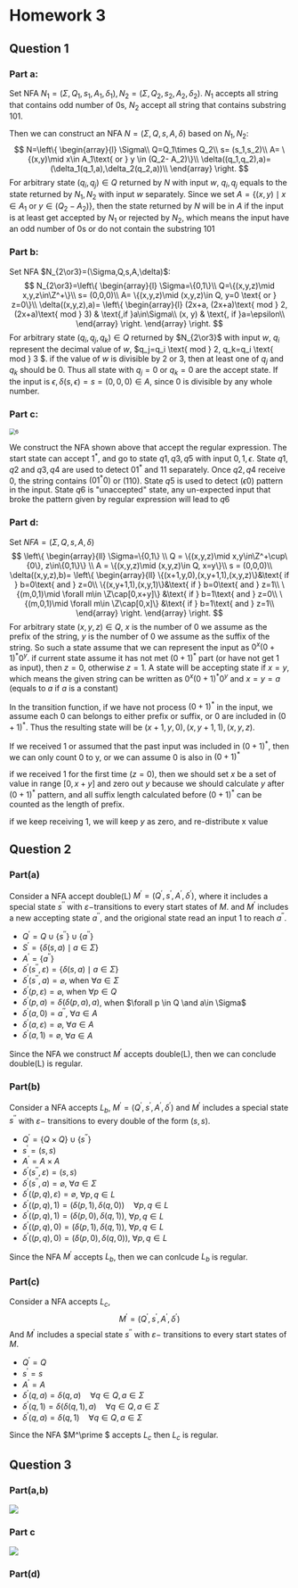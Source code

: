 # Homework 3

## Question 1

### **Part a**: 

Set NFA $N_1=(\Sigma,Q_1,s_1,A_1,\delta_1),N_2=(\Sigma,Q_2,s_2,A_2,\delta_2)$. $N_1$ accepts all string that contains odd number of 0s, $N_2$ accept all string that contains substring $101$.

Then we can construct an NFA $N=(\Sigma, Q,s,A,\delta)$ based on $N_1,N_2$:
$$
N=\left\{
\begin{array}{l}
	\Sigma\\
	Q=Q_1\times Q_2\\
	s= (s_1,s_2)\\
	A= \{(x,y)\mid x\in A_1\text{ or } y \in (Q_2- A_2)\}\\
	\delta((q_1,q_2),a)=(\delta_1(q_1,a),\delta_2(q_2,a))\\
\end{array}
\right.
$$
 For arbitrary state $(q_i,q_j)\in Q$ returned by $N$ with input $w$,   $q_i, q_j$ equals to the state returned by $N_1, N_2$ with input $w$ separately. Since we set $A=\{(x,y)\mid x\in A_1\text{ or } y \in (Q_2- A_2)\}$, then the state returned by $N$ will be in $A$ if the input is at least get accepted by $N_1$ or rejected by $N_2$, which means the input have an odd number of 0s or do not contain the substring 101



<div style="page-break-after: always;"></div>

### **Part b**:

Set NFA $N_{2\or3}=(\Sigma,Q,s,A,\delta)$:
$$
N_{2\or3}=\left\{
\begin{array}{l}
	\Sigma=\{0,1\}\\
	Q=\{(x,y,z)\mid x,y,z\in\Z^+\}\\
	s= (0,0,0)\\
	A= \{(x,y,z)\mid (x,y,z)\in Q, y=0 \text{ or } z=0\}\\
	\delta((x,y,z),a)=
	\left\{
	\begin{array}{l}
		(2x+a, (2x+a)\text{ mod } 2, (2x+a)\text{ mod } 3) & \text{,if }a\in\Sigma\\
		(x, y) & \text{, if }a=\epsilon\\
	\end{array}
	\right.
\end{array}
\right.
$$
For arbitrary state $(q_i,q_j,q_k)\in Q$ returned by $N_{2\or3}$ with input $w$, $q_i$ represent the decimal value of $w$, $q_j=q_i \text{ mod } 2, q_k=q_i \text{ mod } 3 $. if the value of $w$ is divisible by $2$ or $3$, then at least one of $q_j$ and $q_k$ should be 0. Thus all state with $q_j=0$ or $q_k=0$ are the accept state. If the input is $\epsilon, \delta(s,\epsilon)=s=(0,0,0)\in A$, since 0 is divisible by any whole number.



<div style="page-break-after: always;"></div>

### **Part c**:

<img src="https://github.com/WilliamYKZ/Picture/raw/main/Picture/pc%20(1).png" alt="6" style="zoom:67%;" />

We construct the NFA shown above that accept the regular expression. The start state can accept $1^*$, and go to state $q1,q3,q5$ with input $0,1,\epsilon$. State $q1,q2$ and $q3,q4$ are used to detect $01^*$ and $11$  separately. Once $q2, q4$ receive $0$, the string contains $(01^*0)$ or $(110)$. State $q5$ is used to detect $(\epsilon 0)$ pattern in the input. State $q6$ is "unaccepted" state, any un-expected input that broke the pattern given by regular expression will lead to $q6$



<div style="page-break-after: always;"></div>

### **Part d**:

Set $NFA=(\Sigma,Q,s,A,\delta)$ 
$$
\left\{
\begin{array}{ll}
\Sigma=\{0,1\} \\
Q = \{(x,y,z)\mid x,y\in\Z^+\cup\{0\}, z\in\{0,1\}\} \\
A = \{(x,y,z)\mid (x,y,z)\in Q, x=y\}\\
s = (0,0,0)\\
\delta((x,y,z),b)=
\left\{
\begin{array}{ll}
\{(x+1,y,0),(x,y+1,1),(x,y,z)\}&\text{ if } b=0\text{ and } z=0\\
\{(x,y+1,1),(x,y,1)\}&\text{ if } b=0\text{ and } z=1\\
\{(m,0,1)\mid \forall m\in \Z\cap[0,x+y]\} &\text{ if } b=1\text{ and } z=0\\
\{(m,0,1)\mid \forall m\in \Z\cap[0,x]\} &\text{ if } b=1\text{ and } z=1\\
\end{array}
\right.
\end{array}
\right.
$$
For arbitrary state $(x,y,z)\in Q$, $x$ is the number of $0$ we assume as the prefix of the string, $y$ is the number of $0$ we assume as the suffix of the string. So such a state assume that we can represent the input as $0^x(0+1)^* 0^y$. if current state assume it has not met $(0+1)^*$ part (or have not get $1$ as input), then $z=0$, otherwise $z=1$. A state will be  accepting state if $x=y$, which means the given string can be written as $0^x(0+1)^* 0^y$ and $x=y=a$ (equals to $a$ if $a$ is a constant) 

In the transition function, if we have not process $(0+1)^*$ in the input, we assume each $0$ can belongs to either prefix or suffix, or $0$ are included in $(0+1)^*$. Thus the resulting state will be $(x+1,y,0),(x,y+1,1),(x,y,z)$. 

If we received $1$ or assumed that the past input was included in $(0+1)^*$, then we can only count $0$ to y, or we can assume $0$ is also in $(0+1)^*$

if we received $1$ for the first time ($z=0$), then we should set $x$ be a set of value in range $[0,x+y]$ and zero out $y$ because we should calculate $y$ after $(0+1)^*$ pattern, and all suffix length calculated before $(0+1)^*$ can be counted as the length of prefix.

if we keep receiving 1, we will keep $y$ as zero, and re-distribute x value



<div style="page-break-after: always;"></div>

## Question 2

### Part(a) 

Consider a NFA accept double(L) $M^{\prime}=\left(Q^{\prime}, s^{\prime}, A^{\prime}, \delta^{\prime}\right)$, where it includes a special state $s^{\prime\prime}$ with $\varepsilon-$transitions to every start states of $M$. and $M^\prime$ includes a new accepting state $a^{\prime\prime}$, and the origional state read an input $1$ to reach $a^{\prime\prime}$.

- $Q^{\prime}=Q \cup\left\{s^{\prime \prime}\right\} \cup\left\{a^{\prime \prime}\right\}$
- $S^{\prime}=\{\delta(s, a) \mid a \in \Sigma\}$
- $A^{\prime}=\left\{a^{\prime \prime}\right\}$
- $\delta^{\prime}\left(s^{\prime \prime}, \varepsilon\right)=\{\delta(s, a) \mid a \in \Sigma\}$
- $\delta^{\prime}\left(s^{\prime \prime}, a\right)=\varnothing$, when $\forall a \in \Sigma$
- $\delta^{\prime}(p, \varepsilon)=\varnothing$, when $\forall p\in Q$
- $\delta^{\prime}(p, a)=\delta(\delta(p, a), a)$, when $\forall p \in Q \and a\in \Sigma$
- $\delta^{\prime}(a, 0)=a^{\prime \prime}$,  $\forall a \in A$
- $\delta^{\prime}(a, \varepsilon)=\varnothing$, $\forall a \in A$
- $\delta^{\prime}(a, 1)=\varnothing$, $\forall a\in A$

Since the NFA we construct $M^\prime$ accepts double(L), then we can conclude double(L) is regular. 

<div style="page-break-after: always;"></div>

### Part(b)

Consider a NFA accepts $L_b$, $M^{\prime}=\left(Q^{\prime}, s^{\prime}, A^{\prime}, \delta^{\prime}\right)$ and $M^\prime$ includes a special state $s^{\prime\prime}$ with $\varepsilon-$ transitions to every double of the form $(s,s)$.

- $Q^{\prime}=\{Q \times Q\} \cup\left\{s^{\prime \prime}\right\}$
- $s^{\prime}=(s, s)$
- $A^{\prime}=A \times A$
- $\delta^{\prime}\left(s^{\prime \prime}, \varepsilon\right)=(s, s)$
- $\delta^{\prime}\left(s^{\prime \prime}, a\right)=\varnothing$, $\forall a \in \Sigma$
- $\delta^{\prime}((p, q), \varepsilon)=\varnothing$, $\forall p,q\in L$
- $\delta^{\prime}((p, q), 1)=(\delta(p, 1), \delta(q, 0)) \quad \forall p, q \in L$
- $\delta^{\prime}((p, q), 1)=(\delta(p, 0), \delta(q, 1))$, $\forall p,q\in L$
- $\delta^{\prime}((p, q), 0)=(\delta(p, 1), \delta(q, 1))$, $\forall p,q\in L$
- $\delta^{\prime}((p, q), 0)=(\delta(p, 0), \delta(q, 0))$, $\forall p,q\in L$

Since the NFA $M^\prime$ accepts $L_b$, then we can conlcude $L_b$ is regular.

<div style="page-break-after: always;"></div>

### Part(c)

Consider a NFA accepts $L_c$, $$M^{\prime}=\left(Q^{\prime}, s^{\prime}, A^{\prime}, \delta^{\prime}\right)$$ And $M^\prime$ includes a special state $s^{\prime\prime}$ with $\varepsilon-$ transitions to every start states of $M$.

- $Q^{\prime}=Q$
- $s^{\prime}=s$
- $A^{\prime}=A$
- $\delta^{\prime}(q, a)=\delta(q, a) \quad \forall q \in Q, a \in \Sigma$
- $\delta^{\prime}(q, 1)=\delta(\delta(q, 1), a) \quad \forall q \in Q, a \in \Sigma$
- $\delta^{\prime}(q, a)=\delta(q, 1) \quad \forall q \in Q, a \in \Sigma$

Since the NFA $M^\prime $ accepts $L_c$ then $L_c$ is regular. 



<div style="page-break-after: always;"></div>

## Question 3

### Part(a,b)

![](https://github.com/WilliamYKZ/Picture/raw/main/Picture/Screen%20Shot%202022-09-19%20at%2002.37.20%20AM.png)

<div style="page-break-after: always;"></div>

### Part c

![](https://github.com/WilliamYKZ/Picture/raw/main/Picture/Screen%20Shot%202022-09-19%20at%2002.37.25%20AM.png)

<div style="page-break-after: always;"></div>

### Part(d)


